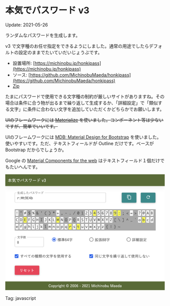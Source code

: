 本気でパスワード v3
======

Update: 2021-05-26

ランダムなパスワードを生成します。

v3 で文字種のお任せ指定をできるようにしました。通常の用途でしたらデフォルトの設定のままでたいていだいじょうぶです。

- 設置場所: [https://michinobu.jp/honkipass](https://michinobu.jp/honkipass)
- ソース: [https://github.com/MichinobuMaeda/honkipass](https://github.com/MichinobuMaeda/honkipass)
- [Zip](https://github.com/MichinobuMaeda/honkipass/archive/refs/heads/main.zip)

たまにパスワードで使用できる文字種の制約が厳しいサイトがありますね。その場合は条件に合う物が出るまで繰り返して生成するか、「詳細設定」で「類似する文字」に条件に合わない文字を追加していただくかどちらかでお願いします。

~~UIのフレームワークには [Materialize](https://materializecss.com/) を使いました。コンポーネント等は少ないですが、簡単でいいです。~~

UIのフレームワークには [MDB: Material Design for Bootstrap](https://mdbootstrap.com/) を使いました。使いやすいです。ただ、テキストフィールドが Outline だけです。ベースが Bootstrap だからでしょうか。　

Google の [Material Components for the web](https://github.com/material-components/material-components-web) はテキストフィールド１個だけでもたいへんです。

[![](20210522honkipass.png)](../honkipass)

Tag: javascript
